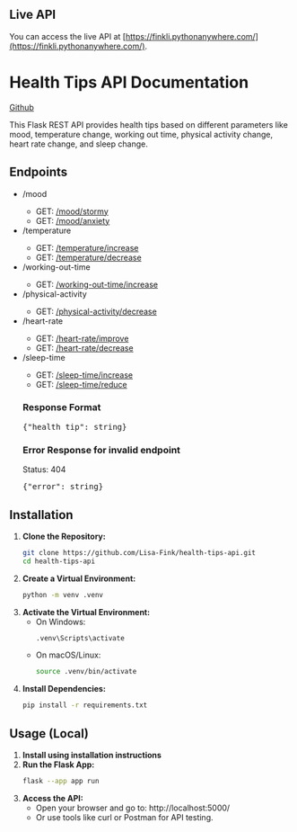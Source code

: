 ## Live API
You can access the live API at [https://finkli.pythonanywhere.com/](https://finkli.pythonanywhere.com/).

<h1>Health Tips API Documentation</h1>
<a href="https://github.com/Lisa-Fink/HealthTipsAPI">Github</a>
<p>This Flask REST API provides health tips based on different parameters like mood, temperature change, working out
    time, physical activity change, heart rate change, and sleep change.</p>

<h2>Endpoints</h2>
<ul>
    <li> /mood</li>
    <ul>
        <li>
            GET: <a href="https://finkli.pythonanywhere.com/mood/stormy">/mood/stormy</a>
        </li>
        <li>
            GET: <a href="https://finkli.pythonanywhere.com/mood/anxiety">/mood/anxiety</a>
        </li>
    </ul>
    <li> /temperature</li>
    <ul>
        <li>
            GET: <a href="https://finkli.pythonanywhere.com/temperature/increase">/temperature/increase</a>
        </li>
        <li>
            GET: <a href="https://finkli.pythonanywhere.com/temperature/decrease">/temperature/decrease</a>
        </li>
    </ul>
    <li> /working-out-time</li>
    <ul>
        <li>
            GET: <a href="https://finkli.pythonanywhere.com/working-out-time/increase">/working-out-time/increase</a>
        </li>
    </ul>
    <li> /physical-activity</li>
    <ul>
        <li>
            GET: <a href="https://finkli.pythonanywhere.com/physical-activity/decrease">/physical-activity/decrease</a>
        </li>
    </ul>
    <li> /heart-rate</li>
    <ul>
        <li>
            GET: <a href="https://finkli.pythonanywhere.com/heart-rate/improve">/heart-rate/improve</a></li>
        <li>GET: <a href="https://finkli.pythonanywhere.com/heart-rate/decrease">/heart-rate/decrease</a>
        </li>
    </ul>
    <li> /sleep-time</li>
    <ul>
        <li>
            GET: <a href="https://finkli.pythonanywhere.com/sleep-time/increase">/sleep-time/increase</a>
        </li>
        <li>GET: <a href="https://finkli.pythonanywhere.com/sleep-time/reduce">/sleep-time/reduce</a>
        </li>
    </ul>
    <h3>Response Format</h3>
    <pre>{"health_tip": string}</pre>
    <h3>Error Response for invalid endpoint</h3>
    Status: 404
    <pre>{"error": string}</pre>
</ul>
    
## Installation
1. **Clone the Repository:**
   ```bash
   git clone https://github.com/Lisa-Fink/health-tips-api.git
   cd health-tips-api
2. **Create a Virtual Environment:**
    ```bash
    python -m venv .venv
3. **Activate the Virtual Environment:**
   - On Windows:
     ```bash
     .venv\Scripts\activate
   - On macOS/Linux:
     ```bash
     source .venv/bin/activate
4. **Install Dependencies:**
    ```bash
    pip install -r requirements.txt
## Usage (Local)
1. **Install using installation instructions**
2. **Run the Flask App:**
    ```bash
    flask --app app run
    ```
3. **Access the API:**
   - Open your browser and go to: http://localhost:5000/
   - Or use tools like curl or Postman for API testing.